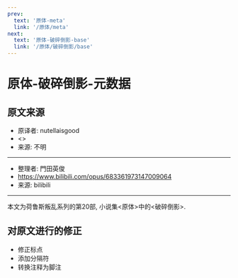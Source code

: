 ```yaml
---
prev:
  text: '原体-meta'
  link: '/原体/meta'
next:
  text: '原体-破碎倒影-base'
  link: '/原体/破碎倒影/base'
---
```


# 原体-破碎倒影-元数据

## 原文来源

+ 原译者: nutellaisgood
+ <>
+ 来源: 不明

--------

+ 整理者: 門田英俊
+ <https://www.bilibili.com/opus/683361973147009064>
+ 来源: bilibili

--------

本文为荷鲁斯叛乱系列的第20部, 小说集<原体>中的<破碎倒影>.

## 对原文进行的修正

+ 修正标点
+ 添加分隔符
+ 转换注释为脚注
